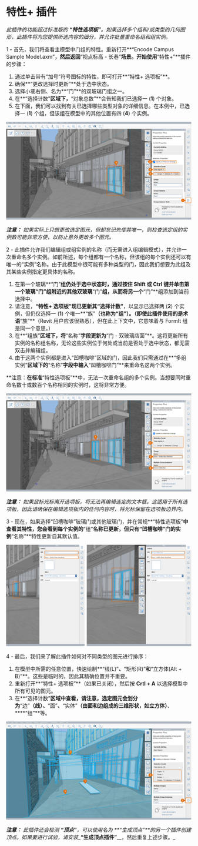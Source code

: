 # 特性+ 插件

_此插件的功能超过标准版的_ _**“特性选项板”**。如果选择多个组和/或类型的几何图形，此插件将为您提供所选内容的细分，并允许批量重命名组和组实例。_

1 **-** 首先，我们将查看主模型中门组的特性。重新打开**“Encode Campus Sample Model.axm”**，然后返回**“视点标高 - 长巷”**场景。开始使用**“特性+”**插件的步骤：

1. 通过单击带有“加号”符号图标的特性，即可打开**“特性+ 选项板”**。
2. 确保**“更改选择时更新”**处于选中状态。
3. 选择小巷右侧、名为**“门”**的双玻璃门组之一。
4. 在**“选择计数”**区域下，**“对象总数”**会告知我们已选择一 (**1**) 个对象。
5. 在下面，我们可以找到有关已选择哪些类型对象的详细信息。在本例中，已选择一 (**1**) 个组，但该组在模型中的其他位置有四 (**4**) 个实例。

![](<../../.gitbook/assets/10 (2) (1).png>)

_**注意：**_ _如果实际上只想更改选定图元，但却忘记先使其唯一，则检查选定组的实例数可能非常方便，以防止意外更改多个图元。_

2 - 此插件允许我们编辑组或组实例的名称（而无需进入组编辑模式），并允许一次重命名多个实例。如前所述，每个组都有一个名称，但该组的每个实例还可以有唯一的“实例”名称。由于此模型中很可能有多种类型的门，因此我们想要为此组及其某些实例指定更具体的名称。

1. 在第一个玻璃**“门”**组仍处于选中状态时，通过按住 **Shift** 或 **Ctrl** 键并单击第一个玻璃“门”组附近的其他双玻璃**“门”**组，从而将另一个**“门”**组添加到当前选择中。
2. 请注意，**“特性+ 选项板”**现已更新其**“选择计数”**，以显示已选择两 (**2**) 个实例，但仍仅选择一 (**1**) 个唯一**“族”**（也称为“组”）。（即使此插件使用的是术语**“族”**（Revit 用户应该很熟悉），但在此上下文中，它意味着与 FormIt 组是同一个意思。）
3. 在**“组族”**区域下，将**“名称”**字段更新为**“门 - 双玻璃店面”**。这将更新所有实例的名称组名称，无论这些实例位于何处或当前是否处于选中状态，都无需双击并编辑组。
4. 由于这两个实例都是进入“凹槽咖啡”区域的门，因此我们只需通过在**“多组实例”**区域下的**“名称”**字段中输入**“凹槽咖啡门”**来重命名这两个实例。

**注意：**在标准**“特性选项板”**中，无法一次重命名组的多个实例。当想要同时重命名数十或数百个名称相同的实例时，这将非常方便。

![](<../../.gitbook/assets/11 (6) (1).png>)

_**注意：**_ _如果鼠标光标离开选项板，将无法再编辑选定的文本框。这适用于所有选项板，因此请确保在编辑选项板内的任何内容时，将光标保留在选项板边界内。_

3 - 现在，如果选择“凹槽咖啡”玻璃门或其他玻璃门，并在常规**“特性选项板”**中查看其特性，您会看到每个实例的**“组”**名称已更新，但只有“凹槽咖啡”门的实例**“名称”**特性更新自其默认值。

![](<../../.gitbook/assets/12 (3) (1).png>)

4 - 最后，我们来了解此插件如何对不同类型的图元进行排序：

1. 在模型中所需的任意位置，快速绘制**“线(L)”**、**“矩形(R)”**和**“立方体(Alt + B)”**。这些是临时的，因此其精确位置并不重要。
2. 重新打开**“特性+ 选项板”**（如果已关闭），然后按 **Crtl + A** 以选择模型中所有可见的图元。
3. 在**“选择计数”**区域中查看，请注意，选定图元会划分为**“边”**（线）、**“面”**、**“实体”**（由面和边组成的三维形状，如立方体）**、****“组”**等。

![](<../../.gitbook/assets/13 (3) (1).png>)

_**注意：**_ _此插件还会检测_ _**“顶点”**，可以使用名为_ _**“生成顶点”**的另一个插件创建顶点。如果要进行试验，请安装__**“生成顶点插件”**__，然后重复上述步骤。_
